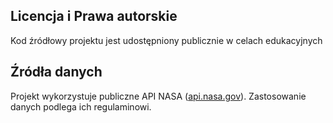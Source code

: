 ## Licencja i Prawa autorskie
Kod źródłowy projektu jest udostępniony publicznie w celach edukacyjnych

## Źródła danych
Projekt wykorzystuje publiczne API NASA ([api.nasa.gov](https://api.nasa.gov/)). Zastosowanie danych podlega ich regulaminowi.

